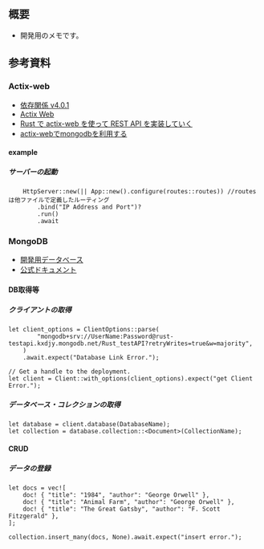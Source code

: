 ## 概要
- 開発用のメモです。

## 参考資料

### Actix-web
- [依存関係 v4.0.1](https://crates.io/crates/actix-web/4.0.1/dependencies)
- [Actix Web](https://actix.rs/)
- [Rust で actix-web を使って REST API を実装していく](https://qiita.com/Yoshihiro-Hirose/items/2426fe5199cb1ff74bd7)
- [actix-webでmongodbを利用する](https://qiita.com/deepgreenAN/items/28e8d41a71620842060d)

#### example
##### サーバーの起動
```
    HttpServer::new(|| App::new().configure(routes::routes)) //routesは他ファイルで定義したルーティング
        .bind("IP Address and Port")?
        .run()
        .await
```

### MongoDB
- [開発用データベース](https://cloud.mongodb.com/v2/622db946a2407f364c4c2e4d#clusters)
- [公式ドキュメント](https://docs.mongodb.com/)

#### DB取得等

##### クライアントの取得
```
let client_options = ClientOptions::parse(
        "mongodb+srv://UserName:Password@rust-testapi.kxdjy.mongodb.net/Rust_testAPI?retryWrites=true&w=majority",
    )
    .await.expect("Database Link Error.");

// Get a handle to the deployment.
let client = Client::with_options(client_options).expect("get Client Error.");
```

##### データベース・コレクションの取得
```
let database = client.database(DatabaseName);
let collection = database.collection::<Document>(CollectionName);

```

#### CRUD
##### データの登録
```
let docs = vec![
    doc! { "title": "1984", "author": "George Orwell" },
    doc! { "title": "Animal Farm", "author": "George Orwell" },
    doc! { "title": "The Great Gatsby", "author": "F. Scott Fitzgerald" },
];

collection.insert_many(docs, None).await.expect("insert error.");
```


